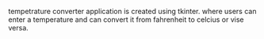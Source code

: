 tempetrature converter application is created using tkinter.
where users can enter a temperature and can convert it from fahrenheit to celcius or vise versa.
